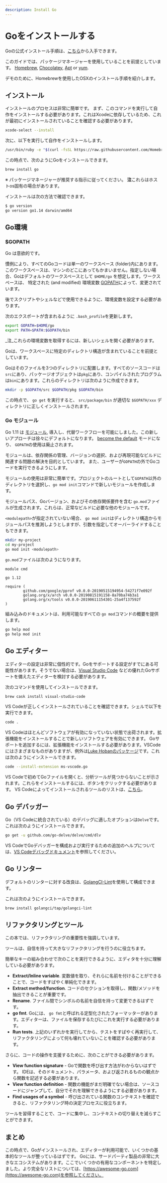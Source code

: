 ```yaml
---
description: Install Go
---
```


# Goをインストールする

Goの公式インストール手順は、[こちら](https://golang.org/doc/install)から入手できます。

このガイドでは、パッケージマネージャーを使用していることを前提としています。 [Homebrew](https://brew.sh), [Chocolatey](https://chocolatey.org), [Apt](https://help.ubuntu.com/community/AptGet/Howto) or [yum](https://access.redhat.com/solutions/9934).

デモのために、Homebrewを使用したOSXのインストール手順を紹介します。

## インストール

インストールのプロセスは非常に簡単です。 まず、このコマンドを実行して自作をインストールする必要があります。これはXcodeに依存しているため、これが最初にインストールされていることを確認する必要があります。

```bash
xcode-select --install
```

次に、以下を実行して自作をインストールします。

```bash
/usr/bin/ruby -e "$(curl -fsSL https://raw.githubusercontent.com/Homebrew/install/master/install)"
```

この時点で、次のようにGoをインストールできます。

```bash
brew install go
```

※ パッケージマネージャーが推奨する指示に従ってください。 **注**これらはホストos固有の場合があります。

インストールは次の方法で確認できます。

```bash
$ go version
go version go1.14 darwin/amd64
```

## Go環境

### $GOPATH

Go は意欲的です。

慣例により、すべてのGoコードは単一のワークスペース \(folder\)内にあります。このワークスペースは、マシンのどこにあってもかまいません。指定しない場合、Goはデフォルトのワークスペースとして `$HOME/go` を想定します。ワークスペースは、 特定された \(and modified\) 環境変数 [GOPATH](https://golang.org/cmd/go/#hdr-GOPATH_environment_variable)によって、変更されています。

後でスクリプトやシェルなどで使用できるように、環境変数を設定する必要があります。

次のエクスポートが含まれるように `.bash_profile`を更新します。

```bash
export GOPATH=$HOME/go
export PATH=$PATH:$GOPATH/bin
```

_注_これらの環境変数を取得するには、新しいシェルを開く必要があります。

Goは、ワークスペースに特定のディレクトリ構造が含まれていることを前提としています。

Goはそのファイルを3つのディレクトリに配置します。すべてのソースコードは`src`にあり、パッケージオブジェクトは`pkg`にあり、コンパイルされたプログラムは`bin`にあります。これらのディレクトリは次のように作成できます。

```bash
mkdir -p $GOPATH/src $GOPATH/pkg $GOPATH/bin
```

この時点で、 `go get` を実行すると、 `src/package/bin` が適切な `$GOPATH/xxx` ディレクトリに正しくインストールされます。

### Go モジュール

Go 1.11 は [モジュール](https://github.com/golang/go/wiki/Modules), 導入し、代替ワークフローを可能にしました。この新しいアプローチは徐々にデフォルトになります。 [become the default](https://blog.golang.org/modules2019) モードになり、 `GOPATH`の使用は廃止されます。

モジュールは、依存関係の管理、バージョンの選択、および再現可能なビルドに関連する問題の解決を目的としています。 また、ユーザーが`GOPATH`の外でGoコードを実行できるようにします。

モジュールの使用は非常に簡単です。プロジェクトのルートとして`GOPATH`以外のディレクトリを選択し、`go mod init`コマンドで新しいモジュールを作成します。

モジュールパス、Goバージョン、およびその依存関係要件を含む `go.mod`ファイルが生成されます。これらは、正常なビルドに必要な他のモジュールです。

`<modulepath>`が指定されていない場合、 `go mod init`はディレクトリ構造からモジュールパスを推測しようとしますが、引数を指定してオーバーライドすることもできます。

```bash
mkdir my-project
cd my-project
go mod init <modulepath>
```

`go.mod`ファイルは次のようになります。

```text
module cmd

go 1.12

require (
        github.com/google/pprof v0.0.0-20190515194954-54271f7e092f
        golang.org/x/arch v0.0.0-20190815191158-8a70ba74b3a1
        golang.org/x/tools v0.0.0-20190611154301-25a4f137592f
)
```

組み込みのドキュメントは、利用可能なすべての `go mod`コマンドの概要を提供します。

```bash
go help mod
go help mod init
```

## Go エディター

エディターの設定は非常に個性的です。Goをサポートする設定がすでにある可能性があります。そうでない場合は、[Visual Studio Code](https://code.visualstudio.com) などの優れたGoサポートを備えたエディターを検討する必要があります。

次のコマンドを使用してインストールできます。

```bash
brew cask install visual-studio-code
```

VS Codeが正しくインストールされていることを確認できます。シェルで以下を実行できます。

```bash
code .
```

VS Codeはほとんどソフトウェアが有効になっていない状態で出荷されます。拡張機能をインストールすることで新しいソフトウェアを有効にできます。 Goサポートを追加するには、拡張機能をインストールする必要があります。VSCodeにはさまざまなものがありますが、例外は[Luke Hobanのパッケージ](https://github.com/Microsoft/vscode-go)です。これは次のようにインストールできます。

```bash
code --install-extension ms-vscode.go
```

VS Codeで初めてGoファイルを開くと、分析ツールが見つからないことが示されます。これらをインストールするには、ボタンをクリックする必要があります。 VS Codeによってインストールされるツールのリストは、[こちら](https://github.com/Microsoft/vscode-go/wiki/Go-tools-that-the-Go-extension-depends-on)。

## Go デバッガー

Go（VS Codeに統合されている）のデバッグに適したオプションは`Delve`です。これは次のようにインストールできます。

```bash
go get -u github.com/go-delve/delve/cmd/dlv
```

VS CodeでGoデバッガーを構成および実行するための追加のヘルプについては、[VS Codeデバッグドキュメント](https://github.com/Microsoft/vscode-go/wiki/Debugging-Go-code-using-VS-Code)を参照してください。

## Go リンター

デフォルトのリンターに対する改良は、[GolangCI-Lint](https://github.com/golangci/golangci-lint)を使用して構成できます。

これは次のようにインストールできます。

```bash
brew install golangci/tap/golangci-lint
```

## リファクタリングとツール

この本では、リファクタリングの重要性を強調しています。

ツールは、自信を持って大きなリファクタリングを行うのに役立ちます。

簡単なキーの組み合わせで次のことを実行できるように、エディタを十分に理解している必要があります。

* **Extract/Inline variable**. 変数値を取り、それらに名前を付けることができることで、コードをすばやく単純化できます。
* **Extract method/function**. コードのセクションを取得し、関数/メソッドを抽出できることが重要です。
* **Rename**. ファイル間でシンボルの名前を自信を持って変更できるはずです。
* **go fmt**. Goには、 `go fmt`と呼ばれる定型化されたフォーマッターがあります。エディターは、ファイルを保存するたびにこれを実行する必要があります。
* **Run tests**. 上記のいずれかを実行してから、テストをすばやく再実行して、リファクタリングによって何も壊れていないことを確認する必要があります。

さらに、コードの操作を支援するために、次のことができる必要があります。

* **View function signature** - Goで関数を呼び出す方法がわからないはずです。 IDEは、そのドキュメント、パラメータ、および返されるものの観点から関数を記述する必要があります。
* **View function definition** - 関数の機能がまだ明確でない場合は、ソースコードにジャンプして、自分でそれを理解できるようにする必要があります。
* **Find usages of a symbol** - 呼び出されている関数のコンテキストを確認できると、リファクタリング時の決定プロセスに役立ちます。

ツールを習得することで、コードに集中し、コンテキストの切り替えを減らすことができます。

## まとめ

この時点で、Goがインストールされ、エディターが利用可能で、いくつかの基本的なツールが整っているはずです。 Goには、サードパーティ製品の非常に大きなエコシステムがあります。ここでいくつかの有用なコンポーネントを特定しました。より完全なリストについては、[https://awesome-go.com](https://awesome-go.com)を参照してください。

